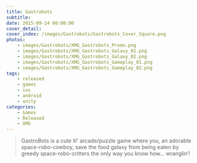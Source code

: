 ```yaml
---
title: Gastrobots
subtitle: 
date: 2015-09-24 00:00:00
cover_detail: 
cover_index: /images/Gastrobots/Gastrobots_Cover_Square.png
photos: 
	- images/Gastrobots/XMG_Gastrobots_Promo.png
	- images/Gastrobots/XMG_Gastrobots_Galaxy_01.png
	- images/Gastrobots/XMG_Gastrobots_Galaxy_02.png
	- images/Gastrobots/XMG_Gastrobots_Gameplay_01.png
	- images/Gastrobots/XMG_Gastrobots_Gameplay_02.png
tags:
	- released
	- games
	- ios
	- android
	- unity
categories:
	- Games
	- Released
	- XMG
---
```


> GastroBots is a cute lil' arcade/puzzle game where you, an adorable space-robo-cowboy, save the food galaxy from being eaten by greedy space-robo-critters the only way you know how... wranglin’!
